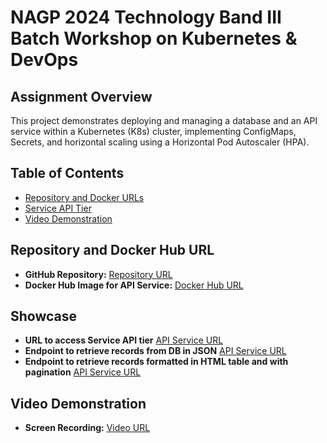 # NAGP 2024 Technology Band III Batch Workshop on Kubernetes & DevOps

## Assignment Overview

This project demonstrates deploying and managing a database and an API service within a Kubernetes (K8s) cluster, implementing ConfigMaps, Secrets, and horizontal scaling using a Horizontal Pod Autoscaler (HPA).

## Table of Contents

- [Repository and Docker URLs](#repository-and-docker-urls)
- [Service API Tier](#showcase)
- [Video Demonstration](#video-demonstration)

## Repository and Docker Hub URL

- **GitHub Repository:** [Repository URL](https://github.com/singhsahil2711/Sahil_Kubernetes-and-DevOps-Advanced)
- **Docker Hub Image for API Service:** [Docker Hub URL](https://hub.docker.com/r/singhsahil2711/db-access-service)

## Showcase

- **URL to access Service API tier** [API Service URL](http://34.72.15.36/)
- **Endpoint to retrieve records from DB in JSON** [API Service URL](http://34.72.15.36/records)
- **Endpoint to retrieve records formatted in HTML table and with pagination** [API Service URL](http://34.72.15.36/formatted-records)

## Video Demonstration

- **Screen Recording:** [Video URL](<video-url>)
